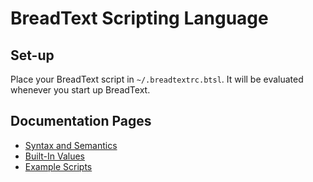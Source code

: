 
# BreadText Scripting Language

## Set-up

Place your BreadText script in `~/.breadtextrc.btsl`. It will be evaluated whenever you start up BreadText.

## Documentation Pages

* [Syntax and Semantics](syntax.md)
* [Built-In Values](builtIn.md)
* [Example Scripts](/exampleScripts)


